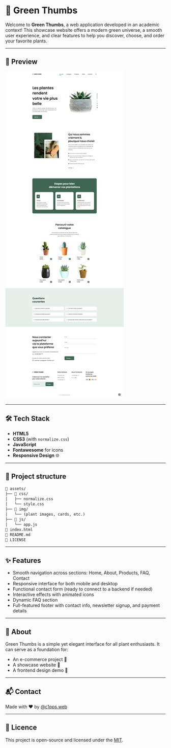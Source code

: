 
# 🌿 Green Thumbs

Welcome to **Green Thumbs**, a web application developed in an academic context!
This showcase website offers a modern green universe, a smooth user experience, and clear features to help you discover, choose, and order your favorite plants.

---

## 🚀 Preview

![screenshot](CDC/Les-pouces-verts.png)

---

## 🛠️ Tech Stack

- **HTML5**
- **CSS3** (with `normalize.css`)
- **JavaScript**
- **Fontawesome** for icons
- **Responsive Design** 🌐

---

## 📂 Project structure

```
📁 assets/
├── 📁 css/
│   ├── normalize.css
│   └── style.css
├── 📁 img/
│   └── (plant images, cards, etc.)
├── 📁 js/
│   └── app.js
📄 index.html
📄 README.md
📄 LICENSE
```

---

## ✨ Features

- Smooth navigation across sections: Home, About, Products, FAQ, Contact
- Responsive interface for both mobile and desktop
- Functional contact form (ready to connect to a backend if needed)
- Interactive effects with animated icons
- Dynamic FAQ section
- Full-featured footer with contact info, newsletter signup, and payment details

---

## 📸 About

Green Thumbs is a simple yet elegant interface for all plant enthusiasts.
It can serve as a foundation for:

- An e-commerce project 🌱
- A showcase website 🌼
- A frontend design demo 🎨

---

## 📬 Contact

Made with ❤️ by [@c1pps.web](https://github.com/c1pps)

---

## 📄 Licence

This project is open-source and licensed under the [MIT](LICENSE).
